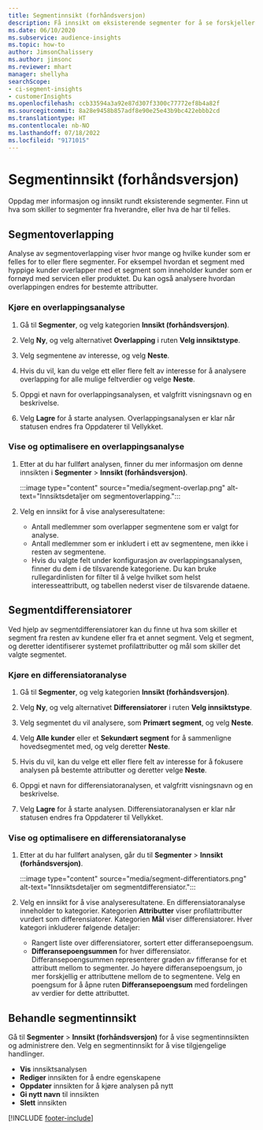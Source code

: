 ```yaml
---
title: Segmentinnsikt (forhåndsversjon)
description: Få innsikt om eksisterende segmenter for å se forskjeller og felles trekk.
ms.date: 06/10/2020
ms.subservice: audience-insights
ms.topic: how-to
author: JimsonChalissery
ms.author: jimsonc
ms.reviewer: mhart
manager: shellyha
searchScope:
- ci-segment-insights
- customerInsights
ms.openlocfilehash: ccb33594a3a92e87d307f3300c77772ef8b4a82f
ms.sourcegitcommit: 8a28e9458b857adf8e90e25e43b9bc422ebbb2cd
ms.translationtype: HT
ms.contentlocale: nb-NO
ms.lasthandoff: 07/18/2022
ms.locfileid: "9171015"
---
```

# <a name="segment-insights-preview"></a>Segmentinnsikt (forhåndsversjon)

Oppdag mer informasjon og innsikt rundt eksisterende segmenter. Finn ut hva som skiller to segmenter fra hverandre, eller hva de har til felles.

## <a name="segment-overlap"></a>Segmentoverlapping

Analyse av segmentoverlapping viser hvor mange og hvilke kunder som er felles for to eller flere segmenter. For eksempel hvordan et segment med hyppige kunder overlapper med et segment som inneholder kunder som er fornøyd med servicen eller produktet.
Du kan også analysere hvordan overlappingen endres for bestemte attributter.

### <a name="run-an-overlap-analysis"></a>Kjøre en overlappingsanalyse

1. Gå til **Segmenter**, og velg kategorien **Innsikt (forhåndsversjon)**.

1. Velg **Ny**, og velg alternativet **Overlapping** i ruten **Velg innsiktstype**.

1. Velg segmentene av interesse, og velg **Neste**.

1. Hvis du vil, kan du velge ett eller flere felt av interesse for å analysere overlapping for alle mulige feltverdier og velge **Neste**.

1. Oppgi et navn for overlappingsanalysen, et valgfritt visningsnavn og en beskrivelse.

1. Velg **Lagre** for å starte analysen. Overlappingsanalysen er klar når statusen endres fra Oppdaterer til Vellykket.

### <a name="view-and-optimize-an-overlap-analysis"></a>Vise og optimalisere en overlappingsanalyse

1. Etter at du har fullført analysen, finner du mer informasjon om denne innsikten i **Segmenter** > **Innsikt (forhåndsversjon)**.

   :::image type="content" source="media/segment-overlap.png" alt-text="Innsiktsdetaljer om segmentoverlapping.":::

1. Velg en innsikt for å vise analyseresultatene:

   - Antall medlemmer som overlapper segmentene som er valgt for analyse.
   - Antall medlemmer som er inkludert i ett av segmentene, men ikke i resten av segmentene.
   - Hvis du valgte felt under konfigurasjon av overlappingsanalysen, finner du dem i de tilsvarende kategoriene. Du kan bruke rullegardinlisten for filter til å velge hvilket som helst interesseattributt, og tabellen nederst viser de tilsvarende dataene.

## <a name="segment-differentiators"></a>Segmentdifferensiatorer

Ved hjelp av segmentdifferensiatorer kan du finne ut hva som skiller et segment fra resten av kundene eller fra et annet segment. Velg et segment, og deretter identifiserer systemet profilattributter og mål som skiller det valgte segmentet.

### <a name="run-a-differentiator-analysis"></a>Kjøre en differensiatoranalyse

1. Gå til **Segmenter**, og velg kategorien **Innsikt (forhåndsversjon)**.

1. Velg **Ny**, og velg alternativet **Differensiatorer** i ruten **Velg innsiktstype**.

1. Velg segmentet du vil analysere, som **Primært segment**, og velg **Neste**.

1. Velg **Alle kunder** eller et **Sekundært segment** for å sammenligne hovedsegmentet med, og velg deretter **Neste**.

1. Hvis du vil, kan du velge ett eller flere felt av interesse for å fokusere analysen på bestemte attributter og deretter velge **Neste**.

1. Oppgi et navn for differensiatoranalysen, et valgfritt visningsnavn og en beskrivelse.

1. Velg **Lagre** for å starte analysen. Differensiatoranalysen er klar når statusen endres fra Oppdaterer til Vellykket.

### <a name="view-and-optimize-a-differentiators-analysis"></a>Vise og optimalisere en differensiatoranalyse

1. Etter at du har fullført analysen, går du til **Segmenter** > **Innsikt (forhåndsversjon)**.

   :::image type="content" source="media/segment-differentiators.png" alt-text="Innsiktsdetaljer om segmentdifferensiator.":::

1. Velg en innsikt for å vise analyseresultatene. En differensiatoranalyse inneholder to kategorier. Kategorien **Attributter** viser profilattributter vurdert som differensiatorer. Kategorien **Mål** viser differensiatorer. Hver kategori inkluderer følgende detaljer:

   - Rangert liste over differensiatorer, sortert etter differansepoengsum.
   - **Differansepoengsummen** for hver differensiator. Differansepoengsummen representerer graden av fifferanse for et attributt mellom to segmenter. Jo høyere differansepoengsum, jo mer forskjellig er attributtene mellom de to segmentene. Velg en poengsum for å åpne ruten **Differansepoengsum** med fordelingen av verdier for dette attributtet.

## <a name="manage-segment-insights"></a>Behandle segmentinnsikt

Gå til **Segmenter** > **Innsikt (forhåndsversjon)** for å vise segmentinnsikten og administrere den. Velg en segmentinnsikt for å vise tilgjengelige handlinger.

- **Vis** innsiktsanalysen
- **Rediger** innsikten for å endre egenskapene
- **Oppdater** innsikten for å kjøre analysen på nytt
- **Gi nytt navn** til innsikten
- **Slett** innsikten

[!INCLUDE [footer-include](includes/footer-banner.md)]
